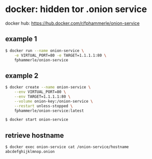 # docker: hidden tor .onion service

docker hub: https://hub.docker.com/r/fphammerle/onion-service

## example 1

```sh
$ docker run --name onion-service \
    -e VIRTUAL_PORT=80 -e TARGET=1.1.1.1:80 \
    fphammerle/onion-service
```

## example 2

```sh
$ docker create --name onion-service \
    --env VIRTUAL_PORT=80 \
    --env TARGET=1.1.1.1:80 \
    --volume onion-key:/onion-service \
    --restart unless-stopped \
    fphammerle/onion-service:latest

$ docker start onion-service
```

## retrieve hostname

```sh
$ docker exec onion-service cat /onion-service/hostname
abcdefghijklmnop.onion
```

